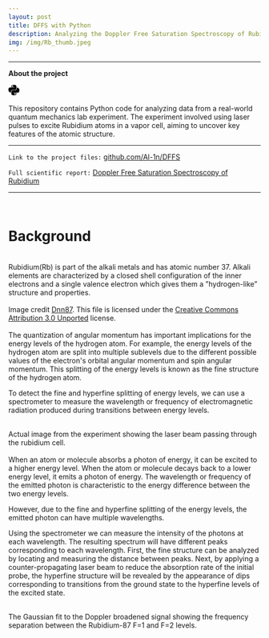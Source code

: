 ```yaml
---
layout: post
title: DFFS with Python
description: Analyzing the Doppler Free Saturation Spectroscopy of Rubidium using Python
img: /img/Rb_thumb.jpeg
---
```


---

**About the project**

![](/img/python_icon.png)

This repository contains Python code for analyzing data from a real-world quantum mechanics lab experiment. The experiment involved using laser pulses to excite Rubidium atoms in a vapor cell, aiming to uncover key features of the atomic structure.

---

`Link to the project files:` <a href="https://github.com/Al-1n/DFFS">github.com/Al-1n/DFFS</a> 

`Full scientific report:`  <a href="https://github.com/Al-1n/DFFS/blob/main/SatSpec_Revision2_Scientific_Paper.pdf">Doppler Free Saturation Spectroscopy of Rubidium</a>

---

<br/>

# Background
<br/>  
Rubidium(Rb) is part of the alkali metals and has atomic number 37. Alkali elements are characterized by a closed shell configuration of the inner electrons and a single valence electron which gives them a ”hydrogen-like” structure and properties.


<div style='text-align: center;' class='img_row'>
    <img class='col two' src='{{ site.baseurl }}/img/Rb5.jpeg' alt='' title='example image'/>
</div>
<div class='col two caption'>
    Image credit <a href='https://commons.wikimedia.org/wiki/User:Dnn87'>Dnn87</a>. This file is licensed under the <a href='https://en.wikipedia.org/wiki/en:Creative_Commons'>Creative Commons</a> <a href='https://creativecommons.org/licenses/by/3.0/deed.en'>Attribution 3.0 Unported</a> license.
</div>
<br/>       
The quantization of angular momentum has important implications for the energy levels of the hydrogen atom. For example, the energy levels of the hydrogen atom are split into multiple sublevels due to the different possible values of the electron's orbital angular momentum and spin angular momentum. This splitting of the energy levels is known as the fine structure of the hydrogen atom.

To detect the fine and hyperfine splitting of energy levels, we can use a spectrometer to measure the wavelength or frequency of electromagnetic radiation produced during transitions between energy levels.

<div style='text-align: center;' class='img_row'>
    <img class='col two' src='{{ site.baseurl }}/img/Rb.jpeg' alt='' title='example image'/>
</div>
<div class='col two caption'>
    Actual image from the experiment showing the laser beam passing through the rubidium cell. 
</div>
<br/>       
When an atom or molecule absorbs a photon of energy, it can be excited to a higher energy level. When the atom or molecule decays back to a lower energy level, it emits a photon of energy. The wavelength or frequency of the emitted photon is characteristic to the energy difference between the two energy levels.

However, due to the fine and hyperfine splitting of the energy levels, the emitted photon can have multiple wavelengths.

Using the spectrometer we can measure the intensity of the photons at each wavelength. The resulting spectrum will have different peaks corresponding to each wavelength. First, the fine structure can be analyzed by locating and measuring the distance between peaks. Next, by applying a counter-propagating laser beam to reduce the absorption rate of the initial probe, the hyperfine structure will be revealed by the appearance of dips corresponding to transitions from the ground state to the hyperfine levels of the excited state.

<div style='text-align: center;' class='img_row'>
    <img class='col two' src='{{ site.baseurl }}/img/fine_peaks.png' alt='' title='example image'/>
</div>
<div class='col two caption'>
    The Gaussian fit to the Doppler broadened signal showing the frequency separation between the Rubidium-87 F=1 and F=2 levels. 
</div>


<br/><br/><br/>


